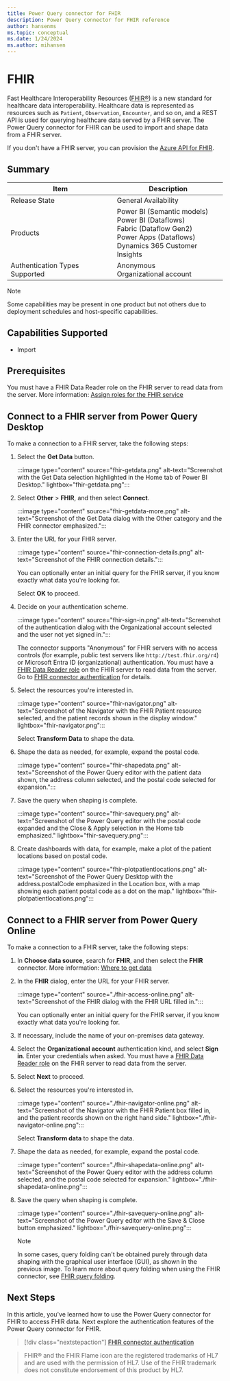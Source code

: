 ```yaml
---
title: Power Query connector for FHIR
description: Power Query connector for FHIR reference
author: hansenms
ms.topic: conceptual
ms.date: 1/24/2024
ms.author: mihansen
---
```


# FHIR

Fast Healthcare Interoperability Resources ([FHIR&reg;](https://hl7.org/fhir)) is a new standard for healthcare data interoperability. Healthcare data is represented as resources such as `Patient`, `Observation`, `Encounter`, and so on, and a REST API is used for querying healthcare data served by a FHIR server. The Power Query connector for FHIR can be used to import and shape data from a FHIR server.

If you don't have a FHIR server, you can provision the [Azure API for FHIR](/azure/healthcare-apis/).

## Summary

| Item | Description |
| ---- | ----------- |
| Release State | General Availability |
| Products | Power BI (Semantic models)<br/>Power BI (Dataflows)<br/>Fabric (Dataflow Gen2)<br/>Power Apps (Dataflows)<br/>Dynamics 365 Customer Insights |
| Authentication Types Supported | Anonymous<br/>Organizational account |

> [!NOTE]
> Some capabilities may be present in one product but not others due to deployment schedules and host-specific capabilities.

## Capabilities Supported

* Import

## Prerequisites

You must have a FHIR Data Reader role on the FHIR server to read data from the server. More information: [Assign roles for the FHIR service](/azure/healthcare-apis/configure-azure-rbac#assign-roles-for-the-fhir-service)

## Connect to a FHIR server from Power Query Desktop

To make a connection to a FHIR server, take the following steps:

1. Select the **Get Data** button.

   :::image type="content" source="fhir-getdata.png" alt-text="Screenshot with the Get Data selection highlighted in the Home tab of Power BI Desktop." lightbox="fhir-getdata.png":::

2. Select **Other** > **FHIR**, and then select **Connect**.

   :::image type="content" source="fhir-getdata-more.png" alt-text="Screenshot of the Get Data dialog with the Other category and the FHIR connector emphasized.":::

3. Enter the URL for your FHIR server.

   :::image type="content" source="fhir-connection-details.png" alt-text="Screenshot of the FHIR connection details.":::

   You can optionally enter an initial query for the FHIR server, if you know exactly what data you're looking for.

   Select **OK** to proceed.

4. Decide on your authentication scheme.

   :::image type="content" source="fhir-sign-in.png" alt-text="Screenshot of the authentication dialog with the Organizational account selected and the user not yet signed in.":::

    The connector supports "Anonymous" for FHIR servers with no access controls (for example, public test servers like `http://test.fhir.org/r4`) or Microsoft Entra ID (organizational) authentication. You must have a [FHIR Data Reader role](#prerequisites) on the FHIR server to read data from the server. Go to [FHIR connector authentication](fhir-authentication.md) for details.

5. Select the resources you're interested in.

   :::image type="content" source="fhir-navigator.png" alt-text="Screenshot of the Navigator with the FHIR Patient resource selected, and the patient records shown in the display window." lightbox="fhir-navigator.png":::

   Select **Transform Data** to shape the data.

6. Shape the data as needed, for example, expand the postal code.

   :::image type="content" source="fhir-shapedata.png" alt-text="Screenshot of the Power Query editor with the patient data shown, the address column selected, and the postal code selected for expansion.":::

7. Save the query when shaping is complete.

   :::image type="content" source="fhir-savequery.png" alt-text="Screenshot of the Power Query editor with the postal code expanded and the Close & Apply selection in the Home tab emphasized." lightbox="fhir-savequery.png":::

8. Create dashboards with data, for example, make a plot of the patient locations based on postal code.

   :::image type="content" source="fhir-plotpatientlocations.png" alt-text="Screenshot of the Power Query Desktop with the address.postalCode emphasized in the Location box, with a map showing each patient postal code as a dot on the map." lightbox="fhir-plotpatientlocations.png":::

## Connect to a FHIR server from Power Query Online

To make a connection to a FHIR server, take the following steps:

1. In **Choose data source**, search for **FHIR**, and then select the **FHIR** connector. More information: [Where to get data](../../where-to-get-data.md)

2. In the **FHIR** dialog, enter the URL for your FHIR server.  

   :::image type="content" source="./fhir-access-online.png" alt-text="Screenshot of the FHIR dialog with the FHIR URL filled in.":::

   You can optionally enter an initial query for the FHIR server, if you know exactly what data you're looking for.

3. If necessary, include the name of your on-premises data gateway.

4. Select the **Organizational account** authentication kind, and select **Sign in**. Enter your credentials when asked. You must have a [FHIR Data Reader role](#prerequisites) on the FHIR server to read data from the server.

5. Select **Next** to proceed.

6. Select the resources you're interested in.

   :::image type="content" source="./fhir-navigator-online.png" alt-text="Screenshot of the Navigator with the FHIR Patient box filled in, and the patient records shown on the right hand side." lightbox="./fhir-navigator-online.png":::

   Select **Transform data** to shape the data.

7. Shape the data as needed, for example, expand the postal code.

   :::image type="content" source="./fhir-shapedata-online.png" alt-text="Screenshot of the Power Query editor with the address column selected, and the postal code selected for expansion." lightbox="./fhir-shapedata-online.png":::

8. Save the query when shaping is complete.

   :::image type="content" source="./fhir-savequery-online.png" alt-text="Screenshot of the Power Query editor with the Save & Close button emphasized." lightbox="./fhir-savequery-online.png":::

   > [!NOTE]
   > In some cases, query folding can't be obtained purely through data shaping with the graphical user interface (GUI), as shown in the previous image. To learn more about query folding when using the FHIR connector, see [FHIR query folding](./fhir-queryfolding.md).

## Next Steps

In this article, you've learned how to use the Power Query connector for FHIR to access FHIR data. Next explore the authentication features of the Power Query connector for FHIR.

>[!div class="nextstepaction"]
>[FHIR connector authentication](fhir-authentication.md)

> FHIR&reg; and the FHIR Flame icon are the registered trademarks of HL7 and are used with the permission of HL7. Use of the FHIR trademark does not constitute endorsement of this product by HL7.
